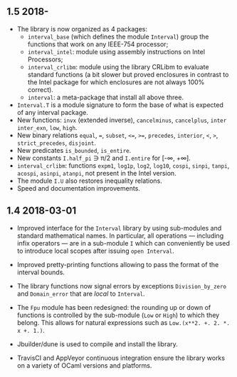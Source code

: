 1.5 2018-
--------------

- The library is now organized as 4 packages:
  - `interval_base` (which defines the module `Interval`) group the
    functions that work on any IEEE-754 processor;
  - `interval_intel`: module using assembly instructions on Intel
    Processors;
  - `interval_crlibm`: module using the library CRLibm to evaluate
    standard functions (a bit slower but proved enclosures in contrast
    to the Intel package for which enclosures are not always 100%
    correct).
  - `interval`: a meta-package that install all above three.
- `Interval.T` is a module signature to form the base of what is
  expected of any interval package.
- New functions: `invx` (extended inverse), `cancelminus`,
  `cancelplus`, `inter` `inter_exn`, `low`, `high`.
- New binary relations `equal`, `=`, `subset`, `<=`, `>=`, `precedes`,
  `interior`, `<`, `>`, `strict_precedes`, `disjoint`.
- New predicates `is_bounded`, `is_entire`.
- New constants `I.half_pi` ∋ π/2 and `I.entire` for [-∞, +∞].
- `interval_crlibm`: functions `expm1`, `log1p`, `log2`, `log10`,
  `cospi`, `sinpi`, `tanpi`, `acospi`, `asinpi`, `atanpi`, not present
  in the Intel version.
- The module `I.U` also restores inequality relations.
- Speed and documentation improvements.

1.4 2018-03-01
--------------

- Improved interface for the `Interval` library by using sub-modules
  and standard mathematical names.  In particular, all operations —
  including infix operators — are in a sub-module `I` which can
  conveniently be used to introduce local scopes after issuing `open
  Interval`.

- Improved pretty-printing functions allowing to pass the format of
  the interval bounds.

- The library functions now signal errors by exceptions
  `Division_by_zero` and `Domain_error` that are *local* to
  `Interval`.

- The `Fpu` module has been redesigned: the rounding up or down of
  functions is controlled by the sub-module (`Low` or `High`) to which
  they belong.  This allows for natural expressions such as
  `Low.(x**2. +. 2. *. x +. 1.)`.

- Jbuilder/dune is used to compile and install the library.

- TravisCI and AppVeyor continuous integration ensure the library
  works on a variety of OCaml versions and platforms.
